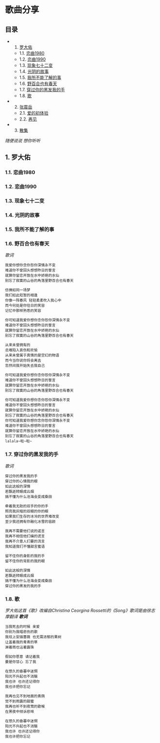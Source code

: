 <h1>歌曲分享</h1> 

<h2>目录</h2>

* 1. [罗大佑](#first)
    * 1.1. [恋曲1980](#firstPOne)
    * 1.2. [恋曲1990](#firstPTwo)
    * 1.3. [现象七十二变](#firstPThree)
    * 1.4. [光阴的故事](#firstPFour)
    * 1.5. [我所不能了解的事](#firstPFive)
    * 1.6. [野百合也有春天](#firstPSix)
    * 1.7. [穿过你的黑发我的手](#firstPSeven)
    * 1.8. [歌](#firstPEight)
* 2. [张震岳](#second)
   * 2.1. [爱的初体验](#secondPOne)  
   * 2.2. [再见](#secondPTwo)
* 3. [散集](#third)

*随便说说 想你听听*

## 1.  <a name='first'></a> 罗大佑
### 1.1. <a name='firstPOne'></a> 恋曲1980
### 1.2. <a name='firstPTwo'></a> 恋曲1990
### 1.3. <a name='firstPThree'></a> 现象七十二变
### 1.4. <a name='firstPFour'></a> 光阴的故事
### 1.5. <a name='firstPFive'></a> 我所不能了解的事     
### 1.6. <a name='firstPSix'></a> 野百合也有春天
*歌词*
```
我爱你想你念你怨你深情永不变
难道你不曾回头想想昨日的誓言
就算你留恋开放在水中娇艳的水仙
别忘了寂寞的山谷的角落里野百合也有春天

仿佛如同一场梦
我们如此短暂的相逢
你像一阵春风 轻轻柔柔吹入我心中
而今何处是你往日的笑容
记忆中那样熟悉的笑容

你可知道我爱你想你念你怨你深情永不变
难道你不曾回头想想昨日的誓言
就算你留恋开放在水中娇艳的水仙
别忘了寂寞的山谷的角落里野百合也有春天

从来未曾拥有的
总难陷入哀伤和欢愉
从来未曾属于真情的是空幻的物语
而今当你说你将会离去
忽然间我开始失去我自己

你可知道我爱你想你念你怨你深情永不变
难道你不曾回头想想昨日的誓言
就算你留恋开放在水中娇艳的水仙
别忘了寂寞的山谷的角落里野百合也有春天

你可知道我爱你想你念你怨你深情永不变
难道你不曾回头想想昨日的誓言
就算你留恋开放在水中娇艳的水仙
别忘了寂寞的山谷的角落里野百合也有春天
你可知道我爱你想你念你怨你深情永不变
难道你不曾回头想想昨日的誓言
就算你留恋开放在水中娇艳的水仙
别忘了寂寞的山谷的角落里野百合也有春天
lalala~啦~啦~
```
### 1.7. <a name='firstPSeven'></a> 穿过你的黑发我的手
*歌词*
```
穿过你的黑发我的手
穿过你的心情我的眼
如此这般的深情
若飘逝转眼成云烟
搞不懂为什么沧海会变成桑田

牵着我无助的双手的你的手
照亮我灰暗的双眼的你的眼
如果我们生存的冰冷的世界难改变
至少我还拥有你融化冰雪的容颜

我再不需要他们说的诺言
我再不相信他们编的谎言
我再不介意人们要的流言
我知道我们不懂甜言蜜语

留不住你的身影的我的手
留不住你的背影的我的眼

如此这般的深情
若飘逝转眼成云烟
搞不懂为什么沧海会变成桑田
穿过你的黑发的我的手

```



### 1.8. <a name='firstPEight'></a> 歌
*罗大佑这首《歌》改编自Christina Ceorgina Rossetti的《Song》歌词是由徐志摩翻译*
***歌词***

```
当我死去的时候 亲爱
你别为我唱悲伤的歌
我坟上安插蔷薇 也无需浓郁的果树
让盖着我的青青的草
淋着雨也沾着露珠

假如你愿意 请记着我
要是你甘心 忘了我

在悠久的昏暮中迷惘
阳光不升起也不消翳
我也许 也许还记得你
我也许把你忘记

我再也见不到地面的青荫
觉不到雨露的甜蜜
我再也听不到夜莺的歌喉
在黑夜中倾诉悲啼

在悠久的昏暮中迷惘
阳光不升起也不消翳
我也许 也许还记得你
我也许把你忘记
```

<!-- ## 2.  <a name='second'></a> 第二章 -->

<!-- ### 2.1. <a name='secondPOne'></a> 第二张第一小节 -->
<!-- <br>&emsp;&emsp; -->

<!-- ### 2.2. <a name='secondPTwo'></a> 第二章第二小节 -->
<!-- <br>&emsp;&emsp; -->

<!-- ## 3. <a name='third'></a> 第三章 -->